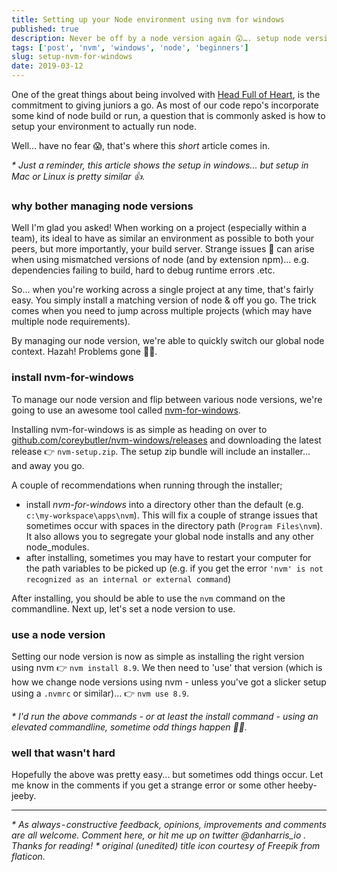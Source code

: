 ```yaml
---
title: Setting up your Node environment using nvm for windows
published: true
description: Never be off by a node version again 😲…. setup node version manager for Windows.
tags: ['post', 'nvm', 'windows', 'node', 'beginners']
slug: setup-nvm-for-windows
date: 2019-03-12
---
```


One of the great things about being involved with [Head Full of Heart](https://twitter.com/teamHFoH), is the commitment to giving juniors a go.
As most of our code repo's incorporate some kind of node build or run, a question that is commonly asked is how to setup your environment to actually run node.

Well... have no fear 😱, that's where this _short_ article comes in.

_\* Just a reminder, this article shows the setup in windows... but setup in Mac or Linux is pretty similar 👍._

### why bother managing node versions

Well I'm glad you asked! When working on a project (especially within a team), its ideal to have as similar an environment as possible to both your peers, but more importantly, your build server.
Strange issues 👻 can arise when using mismatched versions of node (and by extension npm)... e.g. dependencies failing to build, hard to debug runtime errors .etc.

So... when you're working across a single project at any time, that's fairly easy. You simply install a matching version of node & off you go. The trick comes when you need to jump across multiple projects (which may have multiple node requirements).

By managing our node version, we're able to quickly switch our global node context. Hazah! Problems gone 🦸‍♀️.

### install nvm-for-windows

To manage our node version and flip between various node versions, we're going to use an awesome tool called [nvm-for-windows](https://github.com/coreybutler/nvm-windows).

Installing nvm-for-windows is as simple as heading on over to
[github.com/coreybutler/nvm-windows/releases](https://github.com/coreybutler/nvm-windows/releases) and downloading the latest release 👉 `nvm-setup.zip`. The setup zip bundle will include an installer... and away you go.

A couple of recommendations when running through the installer;

- install _nvm-for-windows_ into a directory other than the default (e.g. `c:\my-workspace\apps\nvm`). This will fix a couple of strange issues that sometimes occur with spaces in the directory path (`Program Files\nvm`). It also allows you to segregate your global node installs and any other node_modules.
- after installing, sometimes you may have to restart your computer for the path variables to be picked up (e.g. if you get the error `'nvm' is not recognized as an internal or external command`)

After installing, you should be able to use the `nvm` command on the commandline. Next up, let's set a node version to use.

### use a node version

Setting our node version is now as simple as installing the right version using nvm 👉 `nvm install 8.9`. We then need to 'use' that version (which is how we change node versions using nvm - unless you've got a slicker setup using a `.nvmrc` or similar)... 👉 `nvm use 8.9`.

_\* I'd run the above commands - or at least the install command - using an elevated commandline, sometime odd things happen 🤷‍♂️._

### well that wasn't hard

Hopefully the above was pretty easy... but sometimes odd things occur. Let me know in the comments if you get a strange error or some other heeby-jeeby.

---

_\* As always - constructive feedback, opinions, improvements and comments are all welcome. Comment here, or hit me up on twitter @danharris_io . Thanks for reading!_
_\* original (unedited) title icon courtesy of Freepik from flaticon._
